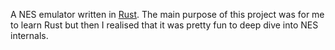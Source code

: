 
A NES emulator written in [Rust](https://www.rust-lang.org). The main purpose of this project was for me to learn Rust but then I realised that it was
pretty fun to deep dive into NES internals.



